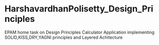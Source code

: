# HarshavardhanPolisetty_Design_Principles
EPAM home task on Design Principles
Calculator Application 
implementing SOLID,KISS,DRY,YAGNI principles
and Layered Achitecture
